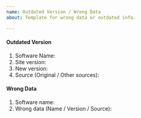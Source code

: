 ```yaml
---
name: Outdated Version / Wrong Data
about: Template for wrong data or outdated info.

---
```


#### Outdated Version
1. Software Name:
2. Site version:
3. New version:
4. Source (Original / Other sources):

#### Wrong Data
1. Software name:
2. Wrong data (Name / Version / Source):

